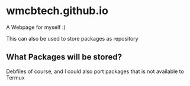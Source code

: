 # wmcbtech.github.io
A Webpage for myself :)

This can also be used to store packages as repository

## What Packages will be stored?
Debfiles of course, and I could also port packages that is not available to Termux
